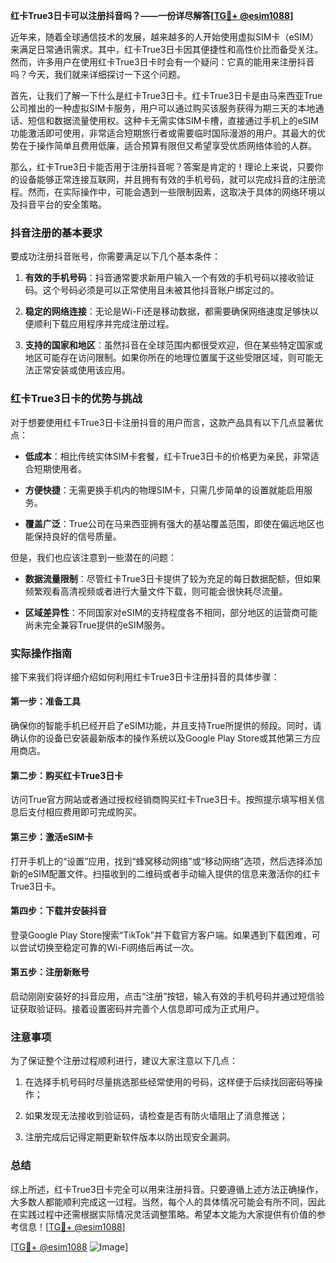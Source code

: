 **红卡True3日卡可以注册抖音吗？——一份详尽解答[[TG💪+ @esim1088](https://t.me/s/esim1088)]**

近年来，随着全球通信技术的发展，越来越多的人开始使用虚拟SIM卡（eSIM）来满足日常通讯需求。其中，红卡True3日卡因其便捷性和高性价比而备受关注。然而，许多用户在使用红卡True3日卡时会有一个疑问：它真的能用来注册抖音吗？今天，我们就来详细探讨一下这个问题。

首先，让我们了解一下什么是红卡True3日卡。红卡True3日卡是由马来西亚True公司推出的一种虚拟SIM卡服务，用户可以通过购买该服务获得为期三天的本地通话、短信和数据流量使用权。这种卡无需实体SIM卡槽，直接通过手机上的eSIM功能激活即可使用，非常适合短期旅行者或需要临时国际漫游的用户。其最大的优势在于操作简单且费用低廉，适合预算有限但又希望享受优质网络体验的人群。

那么，红卡True3日卡能否用于注册抖音呢？答案是肯定的！理论上来说，只要你的设备能够正常连接互联网，并且拥有有效的手机号码，就可以完成抖音的注册流程。然而，在实际操作中，可能会遇到一些限制因素，这取决于具体的网络环境以及抖音平台的安全策略。

### 抖音注册的基本要求

要成功注册抖音账号，你需要满足以下几个基本条件：

1. **有效的手机号码**：抖音通常要求新用户输入一个有效的手机号码以接收验证码。这个号码必须是可以正常使用且未被其他抖音账户绑定过的。
   
2. **稳定的网络连接**：无论是Wi-Fi还是移动数据，都需要确保网络速度足够快以便顺利下载应用程序并完成注册过程。

3. **支持的国家和地区**：虽然抖音在全球范围内都很受欢迎，但在某些特定国家或地区可能存在访问限制。如果你所在的地理位置属于这些受限区域，则可能无法正常安装或使用该应用。

### 红卡True3日卡的优势与挑战

对于想要使用红卡True3日卡注册抖音的用户而言，这款产品具有以下几点显著优点：

- **低成本**：相比传统实体SIM卡套餐，红卡True3日卡的价格更为亲民，非常适合短期使用者。
  
- **方便快捷**：无需更换手机内的物理SIM卡，只需几步简单的设置就能启用服务。
  
- **覆盖广泛**：True公司在马来西亚拥有强大的基站覆盖范围，即使在偏远地区也能保持良好的信号质量。

但是，我们也应该注意到一些潜在的问题：

- **数据流量限制**：尽管红卡True3日卡提供了较为充足的每日数据配额，但如果频繁观看高清视频或者进行大量文件下载，则可能会很快耗尽流量。
  
- **区域差异性**：不同国家对eSIM的支持程度各不相同，部分地区的运营商可能尚未完全兼容True提供的eSIM服务。

### 实际操作指南

接下来我们将详细介绍如何利用红卡True3日卡注册抖音的具体步骤：

#### 第一步：准备工具
确保你的智能手机已经开启了eSIM功能，并且支持True所提供的频段。同时，请确认你的设备已安装最新版本的操作系统以及Google Play Store或其他第三方应用商店。

#### 第二步：购买红卡True3日卡
访问True官方网站或者通过授权经销商购买红卡True3日卡。按照提示填写相关信息后支付相应费用即可完成购买。

#### 第三步：激活eSIM卡
打开手机上的“设置”应用，找到“蜂窝移动网络”或“移动网络”选项，然后选择添加新的eSIM配置文件。扫描收到的二维码或者手动输入提供的信息来激活你的红卡True3日卡。

#### 第四步：下载并安装抖音
登录Google Play Store搜索“TikTok”并下载官方客户端。如果遇到下载困难，可以尝试切换至稳定可靠的Wi-Fi网络后再试一次。

#### 第五步：注册新账号
启动刚刚安装好的抖音应用，点击“注册”按钮，输入有效的手机号码并通过短信验证获取验证码。接着设置密码并完善个人信息即可成为正式用户。

### 注意事项

为了保证整个注册过程顺利进行，建议大家注意以下几点：

1. 在选择手机号码时尽量挑选那些经常使用的号码，这样便于后续找回密码等操作；
   
2. 如果发现无法接收到验证码，请检查是否有防火墙阻止了消息推送；
   
3. 注册完成后记得定期更新软件版本以防出现安全漏洞。

### 总结

综上所述，红卡True3日卡完全可以用来注册抖音。只要遵循上述方法正确操作，大多数人都能顺利完成这一过程。当然，每个人的具体情况可能会有所不同，因此在实践过程中还需根据实际情况灵活调整策略。希望本文能为大家提供有价值的参考信息！[[TG💪+ @esim1088](https://t.me/s/esim1088)]

[[TG💪+ @esim1088](https://t.me/s/esim1088) ![Image](https://i.postimg.cc/4NQfJmqS/Snipaste-2025-05-13-00-14-12.png)]